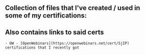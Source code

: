 ## Collection of files that I've created / used in some of my certifications:
## Also contains links to said certs

    - OW - [OpenWebinars](https://openwebinars.net/cert/SjIP) certifications that I recently got
